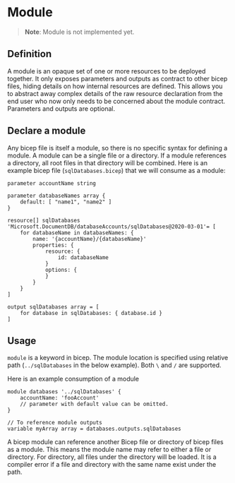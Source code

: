# Module
> **Note**: Module is not implemented yet. 

## Definition

A module is an opaque set of one or more resources to be deployed together. It only exposes parameters and outputs as contract to other bicep files, hiding details on how internal resources are defined. This allows you to abstract away complex details of the raw resource declaration from the end user who now only needs to be concerned about the module contract. Parameters and outputs are optional.

## Declare a module

Any bicep file is itself a module, so there is no specific syntax for defining a module. A module can be a single file or a directory. If a module references a directory, all root files in that directory will be combined. Here is an example bicep file (`sqlDatabases.bicep`) that we will consume as a module:

```
parameter accountName string

parameter databaseNames array {
    default: [ "name1", "name2" ]
}

resource[] sqlDatabases 'Microsoft.DocumentDB/databaseAccounts/sqlDatabases@2020-03-01'= [
    for databaseName in databaseNames: {
        name: '{accountName}/{databaseName}'
        properties: {
            resource: {
                id: databaseName
            }
            options: {
            }
        }
    }
]

output sqlDatabases array = [
    for database in sqlDatabases: { database.id }
]
```

## Usage

`module` is a keyword in bicep. The module location is specified using relative path (`../sqlDatabases` in the below example). Both `\` and `/` are supported.

Here is an example consumption of a module

```
module databases '../sqlDatabases' {
    accountName: 'fooAccount'
    // parameter with default value can be omitted.
}

// To reference module outputs
variable myArray array = databases.outputs.sqlDatabases
```

A bicep module can reference another Bicep file or directory of bicep files as a module. This means the module name may refer to either a file or directory. For directory, all files under the directory will be loaded. It is a compiler error if a file and directory with the same name exist under the path.
